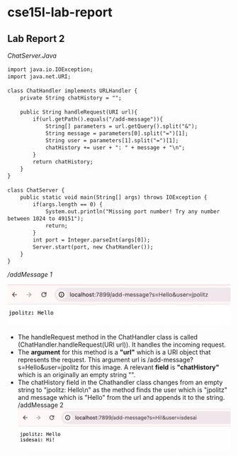 # cse15l-lab-report
## Lab Report 2

*ChatServer.Java*

```
import java.io.IOException;
import java.net.URI;

class ChatHandler implements URLHandler {
    private String chatHistory = "";

    public String handleRequest(URI url){
        if(url.getPath().equals("/add-message")){
            String[] parameters = url.getQuery().split("&");
            String message = parameters[0].split("=")[1];
            String user = parameters[1].split("=")[1];
            chatHistory += user + ": " + message + "\n";
        }
        return chatHistory;
    }
}

class ChatServer {
    public static void main(String[] args) throws IOException {
        if(args.length == 0) {
            System.out.println("Missing port number! Try any number between 1024 to 49151");
            return;
        }
        int port = Integer.parseInt(args[0]);
        Server.start(port, new ChatHandler());
    }
}

```
*/addMessage 1*

![Image](https://github.com/ishi1022/cse15l-lab-reports/blob/main/addMessage1.png?raw=true)
- The handleRequest method in the ChatHandler class is called (ChatHandler.handleRequest(URI url)). It handles the incoming request.
- The **argument** for this method is a **"url"** which is a URI object that represents the request. This argument url is /add-message?s=Hello&user=jpolitz for this image. A relevant **field** is **"chatHistory"** which is an originally an empty string "". 
-  The chatHistory field in the Chathandler class changes from an empty string to "jpolitz: Hello\n" as the method finds the user which is "jpolitz" and message which is "Hello" from the url and appends it to the string.
/addMessage 2
![Image](https://github.com/ishi1022/cse15l-lab-reports/blob/main/addMessage2.png?raw=true)
